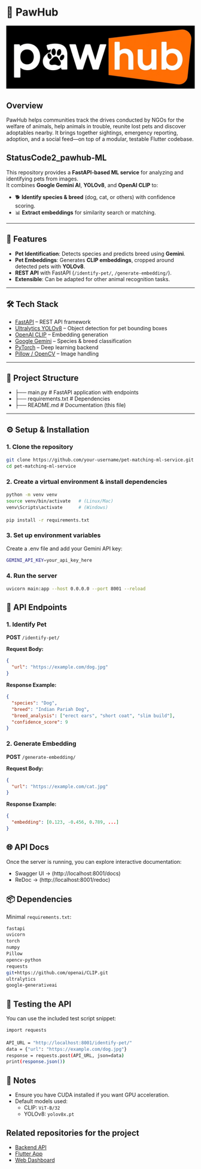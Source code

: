 # 🐾 PawHub

![PawHub logo](logo.jpg)

## Overview

PawHub helps communities track the drives conducted by NGOs for the welfare of animals, help animals in trouble, reunite lost pets and discover adoptables nearby. It brings together sightings, emergency reporting, adoption, and a social feed—on top of a modular, testable Flutter codebase.

## StatusCode2_pawhub-ML
This repository provides a **FastAPI-based ML service** for analyzing and identifying pets from images.  
It combines **Google Gemini AI**, **YOLOv8**, and **OpenAI CLIP** to:  

- 🐕 **Identify species & breed** (dog, cat, or others) with confidence scoring.  
- 📊 **Extract embeddings** for similarity search or matching.  

---

## 🚀 Features
- **Pet Identification**: Detects species and predicts breed using **Gemini**.  
- **Pet Embeddings**: Generates **CLIP embeddings**, cropped around detected pets with **YOLOv8**.  
- **REST API** with FastAPI (`/identify-pet/`, `/generate-embedding/`).  
- **Extensible**: Can be adapted for other animal recognition tasks.  

---

## 🛠️ Tech Stack
- [FastAPI](https://fastapi.tiangolo.com/) – REST API framework  
- [Ultralytics YOLOv8](https://docs.ultralytics.com/) – Object detection for pet bounding boxes  
- [OpenAI CLIP](https://github.com/openai/CLIP) – Embedding generation  
- [Google Gemini](https://ai.google.dev/) – Species & breed classification  
- [PyTorch](https://pytorch.org/) – Deep learning backend  
- [Pillow / OpenCV](https://pillow.readthedocs.io/) – Image handling  

---
## 📂 Project Structure
- ├── main.py # FastAPI application with endpoints
- ├── requirements.txt # Dependencies
- ├── README.md # Documentation (this file)

---

## ⚙️ Setup & Installation

### 1. Clone the repository
```bash
git clone https://github.com/your-username/pet-matching-ml-service.git
cd pet-matching-ml-service
```
### 2. Create a virtual environment & install dependencies
```bash
python -m venv venv
source venv/bin/activate   # (Linux/Mac)
venv\Scripts\activate      # (Windows)

pip install -r requirements.txt
```

### 3. Set up environment variables

Create a .env file and add your Gemini API key:
```bash
GEMINI_API_KEY=your_api_key_here
```

### 4. Run the server

```bash
uvicorn main:app --host 0.0.0.0 --port 8001 --reload
```


## 🔌 API Endpoints

### 1. Identify Pet  
**POST** `/identify-pet/`

**Request Body:**
```json
{
  "url": "https://example.com/dog.jpg"
}
```
**Response Example:**
```json
{
  "species": "Dog",
  "breed": "Indian Pariah Dog",
  "breed_analysis": ["erect ears", "short coat", "slim build"],
  "confidence_score": 9
}
```

### 2. Generate Embedding  
**POST** `/generate-embedding/`

**Request Body:**
```json
{
  "url": "https://example.com/cat.jpg"
}
```
**Response Example:**
```json
{
  "embedding": [0.123, -0.456, 0.789, ...]
}
```

## 🌐 API Docs
Once the server is running, you can explore interactive documentation:
- Swagger UI → (http://localhost:8001/docs)
- ReDoc → (http://localhost:8001/redoc)

## 📦 Dependencies
Minimal `requirements.txt`:

```bash
fastapi
uvicorn
torch
numpy
Pillow
opencv-python
requests
git+https://github.com/openai/CLIP.git
ultralytics
google-generativeai
```

## 🧪 Testing the API
You can use the included test script snippet:
```bash
import requests

API_URL = "http://localhost:8001/identify-pet/"
data = {"url": "https://example.com/dog.jpg"}
response = requests.post(API_URL, json=data)
print(response.json())
```

## 📌 Notes
- Ensure you have CUDA installed if you want GPU acceleration.
- Default models used:
  - CLIP: `ViT-B/32`
  - YOLOv8: `yolov8x.pt`


## Related repositories for the project
- [Backend API](https://github.com/NarenKarthikBM/pawhubAPI/)
- [Flutter App](https://github.com/jayb71/pawhub/)
- [Web Dashboard](https://github.com/NirmanJaiswal36/PawHub-web-dashboard)
